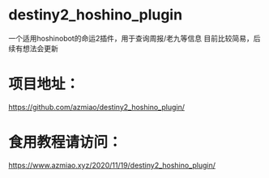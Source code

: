 # destiny2_hoshino_plugin
一个适用hoshinobot的命运2插件，用于查询周报/老九等信息
目前比较简易，后续有想法会更新

# 项目地址：
https://github.com/azmiao/destiny2_hoshino_plugin/

# 食用教程请访问：
https://www.azmiao.xyz/2020/11/19/destiny2_hoshino_plugin/
